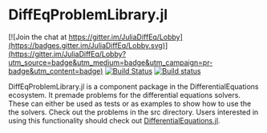 # DiffEqProblemLibrary.jl

[![Join the chat at https://gitter.im/JuliaDiffEq/Lobby](https://badges.gitter.im/JuliaDiffEq/Lobby.svg)](https://gitter.im/JuliaDiffEq/Lobby?utm_source=badge&utm_medium=badge&utm_campaign=pr-badge&utm_content=badge)
[![Build Status](https://travis-ci.com/SciML/DiffEqProblemLibrary.jl.svg?branch=master)](https://travis-ci.com/SciML/DiffEqProblemLibrary.jl)
[![Build status](https://ci.appveyor.com/api/projects/status/eampqfcm4c3b2ad9?svg=true)](https://ci.appveyor.com/project/ChrisRackauckas/diffeqproblemlibrary-jl)

DiffEqProblemLibrary.jl is a component package in the DifferentialEquations ecosystem. It premade
problems for the differential equations solvers. These can either be used as tests
or as examples to show how to use the the solvers. Check out the problems in the
src directory. Users interested in using this
functionality should check out [DifferentialEquations.jl](https://github.com/JuliaDiffEq/DifferentialEquations.jl).
